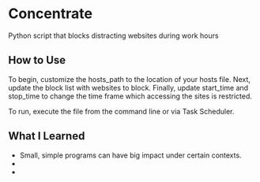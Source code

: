 # Concentrate
Python script that blocks distracting websites during work hours

## How to Use
To begin, customize the hosts_path to the location of your hosts file. Next, update the block list with websites to block. Finally, update start_time and stop_time to change the time frame which accessing the sites is restricted.

To run, execute the file from the command line or via Task Scheduler.

## What I Learned
* Small, simple programs can have big impact under certain contexts.
* 
*